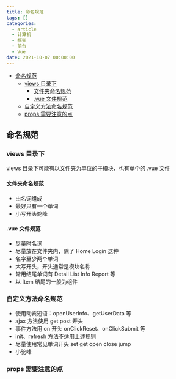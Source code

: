 ```yaml
---
title: 命名规范
tags: []
categories:
  - article
  - 计算机
  - 框架
  - 前台
  - Vue
date: 2021-10-07 00:00:00
---
```


- [命名规范](#命名规范)
  - [views 目录下](#views-目录下)
    - [文件夹命名规范](#文件夹命名规范)
    - [.vue 文件规范](#vue-文件规范)
  - [自定义方法命名规范](#自定义方法命名规范)
  - [props 需要注意的点](#props-需要注意的点)

## 命名规范

### views 目录下

views 目录下可能有以文件夹为单位的子模块，也有单个的 .vue 文件

#### 文件夹命名规范

- 由名词组成
- 最好只有一个单词
- 小写开头驼峰

#### .vue 文件规范

- 尽量时名词
- 尽量放在文件夹内，除了 Home Login 这种
- 名字至少两个单词
- 大写开头，开头通常是模块名称
- 常用结尾单词有 Detail List Info Report 等
- 以 Item 结尾的一般为组件

### 自定义方法命名规范

- 使用动宾短语：openUserInfo、getUserData 等
- ajax 方法使用 get post 开头
- 事件方法用 on 开头 onClickReset、onClickSubmit 等
- init、refresh 方法不适用上述规则
- 尽量使用常见单词开头 set get open close jump
- 小驼峰

### props 需要注意的点

